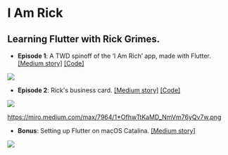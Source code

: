 # I Am Rick

## Learning Flutter with Rick Grimes.

- **Episode 1**: A TWD spinoff of the ‘I Am Rich’ app, made with Flutter. [[Medium story]](https://medium.com/@alexandrosbaramilis/i-am-rick-417d8b35ac0) [[Code]](https://github.com/alexbaramilis/I-Am-Rick/blob/master/episode_1.dart)

![](https://miro.medium.com/max/7964/1*F2391KmRfag9mbTd5Ccw8g.png)
  
- **Episode 2**: Rick's business card. [[Medium story]](https://medium.com/@alexandrosbaramilis/i-am-rick-episode-2-74b6dd0e8642) [[Code]](https://github.com/alexbaramilis/I-Am-Rick/blob/master/episode_2.dart)

![](https://miro.medium.com/max/7964/1*OfhwTtKaMD_NmVm76yQv7w.png)

https://miro.medium.com/max/7964/1*OfhwTtKaMD_NmVm76yQv7w.png

- **Bonus**: Setting up Flutter on macOS Catalina. [[Medium story]](https://medium.com/@alexandrosbaramilis/setting-up-flutter-on-macos-catalina-d023df8845ae)

![](https://miro.medium.com/max/10000/1*A1TtHIM4tL0ejuQOjVSZUw.png)
